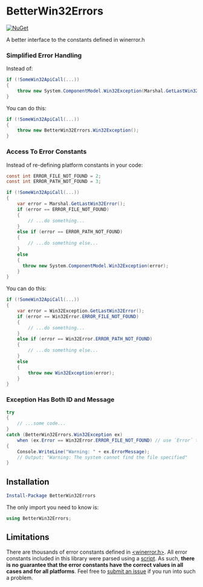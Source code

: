 # BetterWin32Errors

[![NuGet](https://img.shields.io/nuget/dt/BetterWin32Errors.svg)](https://www.nuget.org/packages/BetterWin32Errors/)


A better interface to the constants defined in winerror.h

### Simplified Error Handling

Instead of:

```csharp
if (!SomeWin32ApiCall(...))
{
    throw new System.ComponentModel.Win32Exception(Marshal.GetLastWin32Error());
}
```

You can do this:

```csharp
if (!SomeWin32ApiCall(...))
{
    throw new BetterWin32Errors.Win32Exception();
}
```

### Access To Error Constants

Instead of re-defining platform constants in your code:

```csharp
const int ERROR_FILE_NOT_FOUND = 2;
const int ERROR_PATH_NOT_FOUND = 3;

if (!SomeWin32ApiCall(...))
{
    var error = Marshal.GetLastWin32Error();
    if (error == ERROR_FILE_NOT_FOUND)
    {
        // ...do something...
    }
    else if (error == ERROR_PATH_NOT_FOUND)
    {
        // ...do something else...
    }
    else
    {
      throw new System.ComponentModel.Win32Exception(error);
    }
}
```

You can do this:

```csharp
if (!SomeWin32ApiCall(...))
{
    var error = Win32Exception.GetLastWin32Error();
    if (error == Win32Error.ERROR_FILE_NOT_FOUND)
    {
        // ...do something...
    }
    else if (error == Win32Error.ERROR_PATH_NOT_FOUND)
    {
        // ...do something else...
    }
    else
    {
        throw new Win32Exception(error);
    }
}
```

### Exception Has Both ID and Message

```csharp
try
{
    // ...some code...
}
catch (BetterWin32Errors.Win32Exception ex)
	when (ex.Error == Win32Error.ERROR_FILE_NOT_FOUND) // use `Error` to get the error ID
{
	Console.WriteLine("Warning: " + ex.ErrorMessage);
    // Output: "Warning: The system cannot find the file specified"
}
```

## Installation

```powershell
Install-Package BetterWin32Errors
```

The only import you need to know is:

```csharp
using BetterWin32Errors;
```

## Limitations

There are thousands of error constants defined in [&lt;winerror.h&gt;](https://msdn.microsoft.com/en-us/library/windows/desktop/ms681381.aspx). All error constants included in this library were parsed using a [script](https://github.com/mkropat/BetterWin32Errors/blob/master/BetterWin32Errors/winerror2enum.ps1). As such, __there is no guarantee that the error constants have the correct values in all cases and for all platforms__. Feel free to [submit an issue](https://github.com/mkropat/BetterWin32Errors/issues) if you run into such a problem.
